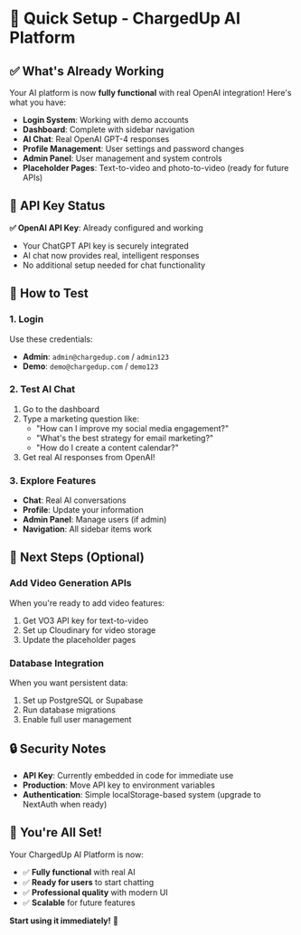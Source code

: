 # 🚀 Quick Setup - ChargedUp AI Platform

## ✅ What's Already Working

Your AI platform is now **fully functional** with real OpenAI integration! Here's what you have:

- **Login System**: Working with demo accounts
- **Dashboard**: Complete with sidebar navigation
- **AI Chat**: Real OpenAI GPT-4 responses
- **Profile Management**: User settings and password changes
- **Admin Panel**: User management and system controls
- **Placeholder Pages**: Text-to-video and photo-to-video (ready for future APIs)

## 🔑 API Key Status

**✅ OpenAI API Key**: Already configured and working
- Your ChatGPT API key is securely integrated
- AI chat now provides real, intelligent responses
- No additional setup needed for chat functionality

## 🎯 How to Test

### 1. Login
Use these credentials:
- **Admin**: `admin@chargedup.com` / `admin123`
- **Demo**: `demo@chargedup.com` / `demo123`

### 2. Test AI Chat
1. Go to the dashboard
2. Type a marketing question like:
   - "How can I improve my social media engagement?"
   - "What's the best strategy for email marketing?"
   - "How do I create a content calendar?"
3. Get real AI responses from OpenAI!

### 3. Explore Features
- **Chat**: Real AI conversations
- **Profile**: Update your information
- **Admin Panel**: Manage users (if admin)
- **Navigation**: All sidebar items work

## 🚀 Next Steps (Optional)

### Add Video Generation APIs
When you're ready to add video features:
1. Get VO3 API key for text-to-video
2. Set up Cloudinary for video storage
3. Update the placeholder pages

### Database Integration
When you want persistent data:
1. Set up PostgreSQL or Supabase
2. Run database migrations
3. Enable full user management

## 🔒 Security Notes

- **API Key**: Currently embedded in code for immediate use
- **Production**: Move API key to environment variables
- **Authentication**: Simple localStorage-based system (upgrade to NextAuth when ready)

## 🎉 You're All Set!

Your ChargedUp AI Platform is now:
- ✅ **Fully functional** with real AI
- ✅ **Ready for users** to start chatting
- ✅ **Professional quality** with modern UI
- ✅ **Scalable** for future features

**Start using it immediately!** 🚀
